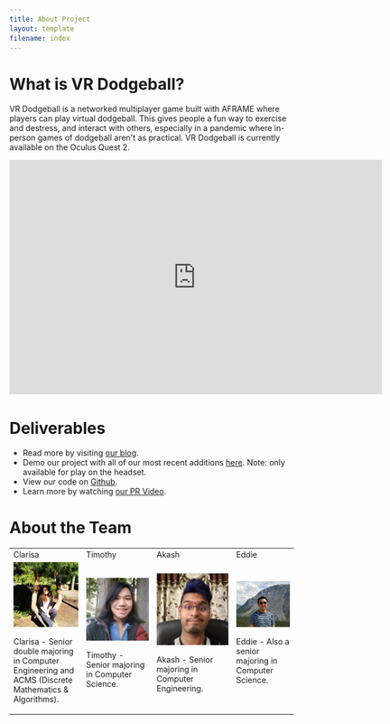 ```yaml
---
title: About Project
layout: template
filename: index
---
```

<link rel="stylesheet" type="text/css" media="all" href="css/markdown_styles.css" />

# What is VR Dodgeball?

VR Dodgeball is a networked multiplayer game  built with AFRAME where players can play virtual dodgeball. This gives people a fun way to exercise and destress, and interact with others, especially in a pandemic where in-person games of dodgeball aren't as practical. VR Dodgeball is currently available on the Oculus Quest 2. 

<iframe width="660" height="415" src="https://www.youtube.com/embed/HoFF9onY47g" title="YouTube video player" frameborder="0" allow="accelerometer; autoplay; clipboard-write; encrypted-media; gyroscope; picture-in-picture" allowfullscreen></iframe>

# Deliverables

- Read more by visiting [our blog](/xrcapstone21sp-team1/blog).
- Demo our project with all of our most recent additions [here](https://aba49.glitch.me/). Note: only available for play on the headset.
- View our code on [Github](https://github.com/UWRealityLab/xrcapstone21sp-team1/tree/master/app).
- Learn more by watching [our PR Video](https://youtu.be/HoFF9onY47g).

# About the Team

<table>
    <tr>
        <td> Clarisa </td>
        <td> Timothy </td>
        <td> Akash </td>
        <td> Eddie </td>
    </tr>
    <tr>
        <td>
            <img class="img-avatar" src="images/clarisa.jpg" alt="Avatar"><br>
            <p>Clarisa - Senior double majoring in Computer Engineering and ACMS (Discrete Mathematics & Algorithms).</p>
        </td>
        <td>
            <img class="img-avatar" src="images/timothy.jpg" alt="Avatar"><br>
            <p>Timothy - Senior majoring in Computer Science.</p>            
        </td>
        <td>
            <img class="img-avatar" src="images/akash.jpg" alt="Avatar"><br>
            <p>Akash - Senior majoring in Computer Engineering.</p>            
        </td>
        <td>
            <img class="img-avatar" src="images/eddie.jpg" alt="Avatar"><br>
            <p>Eddie - Also a senior majoring in Computer Science.</p>            
        </td>
    </tr>
</table>

